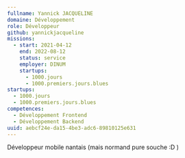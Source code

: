 ```yaml
---
fullname: Yannick JACQUELINE
domaine: Développement
role: Développeur
github: yannickjacqueline
missions:
  - start: 2021-04-12
    end: 2022-08-12
    status: service
    employer: DINUM
    startups:
      - 1000.jours
      - 1000.premiers.jours.blues
startups:
  - 1000.jours
  - 1000.premiers.jours.blues
competences:
  - Développement Frontend
  - Développement Backend
uuid: aebcf24e-da15-4be3-adc6-89810125e631
---
```

Développeur mobile nantais (mais normand pure souche :D )